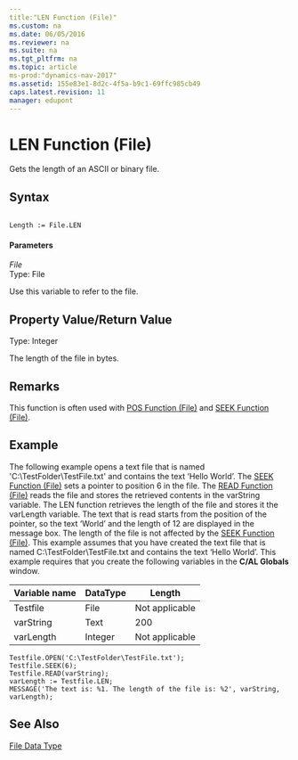 ```yaml
---
title:"LEN Function (File)"
ms.custom: na
ms.date: 06/05/2016
ms.reviewer: na
ms.suite: na
ms.tgt_pltfrm: na
ms.topic: article
ms-prod:"dynamics-nav-2017"
ms.assetid: 155e83e1-8d2c-4f5a-b9c1-69ffc985cb49
caps.latest.revision: 11
manager: edupont
---
```

# LEN Function (File)
Gets the length of an ASCII or binary file.  
  
## Syntax  
  
```  
  
Length := File.LEN  
```  
  
#### Parameters  
 *File*  
 Type: File  
  
 Use this variable to refer to the file.  
  
## Property Value\/Return Value  
 Type: Integer  
  
 The length of the file in bytes.  
  
## Remarks  
 This function is often used with [POS Function \(File\)](POS-Function--File-.md) and [SEEK Function \(File\)](SEEK-Function--File-.md).  
  
## Example  
 The following example opens a text file that is named 'C:\\TestFolder\\TestFile.txt' and contains the text ‘Hello World’. The [SEEK Function \(File\)](SEEK-Function--File-.md) sets a pointer to position 6 in the file. The [READ Function \(File\)](READ-Function--File-.md) reads the file and stores the retrieved contents in the varString variable. The LEN function retrieves the length of the file and stores it the varLength variable. The text that is read starts from the position of the pointer, so the text ‘World’ and the length of 12 are displayed in the message box. The length of the file is not affected by the [SEEK Function \(File\)](SEEK-Function--File-.md). This example assumes that you have created the text file that is named C:\\TestFolder\\TestFile.txt and contains the text ‘Hello World’. This example requires that you create the following variables in the **C\/AL Globals** window.  
  
|Variable name|DataType|Length|  
|-------------------|--------------|------------|  
|Testfile|File|Not applicable|  
|varString|Text|200|  
|varLength|Integer|Not applicable|  
  
```  
Testfile.OPEN('C:\TestFolder\TestFile.txt');  
Testfile.SEEK(6);  
Testfile.READ(varString);  
varLength := Testfile.LEN;  
MESSAGE('The text is: %1. The length of the file is: %2', varString, varLength);  
```  
  
## See Also  
 [File Data Type](File-Data-Type.md)